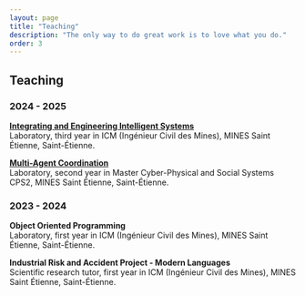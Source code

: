```yaml
---
layout: page
title: "Teaching"
description: "The only way to do great work is to love what you do."
order: 3
---
```




## Teaching

### 2024 - 2025

**[Integrating and Engineering Intelligent Systems](https://www.emse.fr/~boissier/enseignement/defiia/up9-24/)** <br/>
Laboratory, third year in ICM (Ingénieur Civil des Mines), MINES Saint Étienne, Saint-Étienne.

**[Multi-Agent Coordination](https://ci.mines-stetienne.fr/cps2/mac/)** <br/>
Laboratory, second year in Master Cyber-Physical and Social Systems CPS2, MINES Saint Étienne, Saint-Étienne.

### 2023 - 2024

**Object Oriented Programming** <br/>
Laboratory, first year in ICM (Ingénieur Civil des Mines), MINES Saint Étienne, Saint-Étienne.

**Industrial Risk and Accident Project - Modern Languages**<br/>
Scientific research tutor, first year in ICM (Ingénieur Civil des Mines), MINES Saint Étienne, Saint-Étienne.

